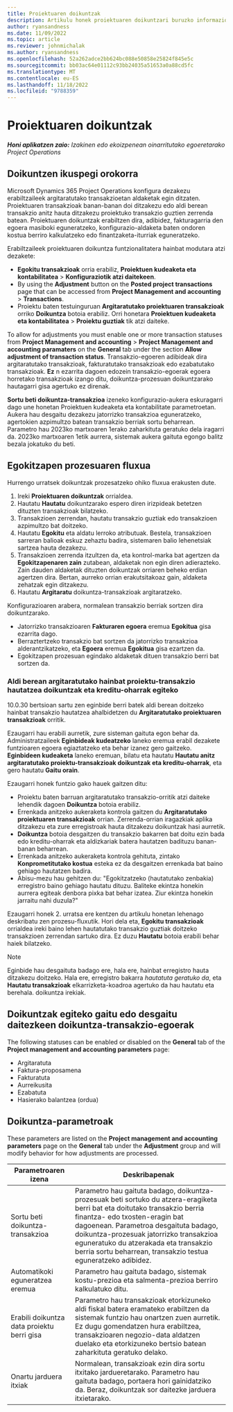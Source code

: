 ```yaml
---
title: Proiektuaren doikuntzak
description: Artikulu honek proiektuaren doikuntzari buruzko informazioa eskaintzen du.
author: ryansandness
ms.date: 11/09/2022
ms.topic: article
ms.reviewer: johnmichalak
ms.author: ryansandness
ms.openlocfilehash: 52a262adce2bb624bc088e50858e25824f845e5c
ms.sourcegitcommit: bb03ac64e01112c93bb24035a51653a0a88cd5fc
ms.translationtype: MT
ms.contentlocale: eu-ES
ms.lasthandoff: 11/18/2022
ms.locfileid: "9788359"
---
```

# <a name="project-adjustments"></a>Proiektuaren doikuntzak

_**Honi aplikatzen zaio:** Izakinen edo ekoizpenean oinarritutako egoeretarako Project Operations_

## <a name="adjustments-overview"></a>Doikuntzen ikuspegi orokorra

Microsoft Dynamics 365 Project Operations konfigura dezakezu erabiltzaileek argitaratutako transakzioetan aldaketak egin ditzaten. Proiektuaren transakzioak banan-banan doi ditzakezu edo aldi berean transakzio anitz hauta ditzakezu proiektuko transakzio guztien zerrenda batean. Proiektuaren doikuntzak erabiltzen dira, adibidez, fakturagarria den egoera masiboki eguneratzeko, konfigurazio-aldaketa baten ondoren kostua berriro kalkulatzeko edo finantzaketa-iturriak eguneratzeko.

Erabiltzaileek proiektuaren doikuntza funtzionalitatera hainbat modutara atzi dezakete:

-  **Egokitu transakzioak** orria erabiliz, **Proiektuen kudeaketa eta kontabilitatea** \> **Konfiguraziotik atzi daitekeen**.
- By using the **Adjustment** button on the **Posted project transactions** page that can be accessed from **Project Management and accounting** \> **Transactions**.
- Proiektu baten testuinguruan **Argitaratutako proiektuaren transakzioak** orriko **Doikuntza** botoia erabiliz. Orri honetara **Proiektuen kudeaketa eta kontabilitatea** \> **Proiektu guztiak** tik atzi daiteke.

To allow for adjustments you must enable one or more transaction statuses from **Project Management and accounting** \> **Project Management and accounting paramaters** on the **General** tab under the section **Allow adjustment of transaction status**. Transakzio-egoeren adibideak dira argitaratutako transakzioak, fakturatutako transakzioak edo ezabatutako transakzioak.  **Ez** n ezarrita dagoen edozein transakzio-egoerak egoera horretako transakzioak izango ditu, doikuntza-prozesuan doikuntzarako hautagarri gisa agertuko ez direnak.

 **Sortu beti doikuntza-transakzioa**  izeneko konfigurazio-aukera eskuragarri dago une honetan Proiektuen kudeaketa eta kontabilitate parametroetan. Aukera hau desgaitu dezakezu jatorrizko transakzioa eguneratzeko, agertokien azpimultzo batean transakzio berriak sortu beharrean. Parametro hau 2023ko martxoaren 1erako zaharkituta geratuko dela iragarri da. 2023ko martxoaren 1etik aurrera, sistemak aukera gaituta egongo balitz bezala jokatuko du beti.

## <a name="adjustments-process-flow"></a>Egokitzapen prozesuaren fluxua

Hurrengo urratsek doikuntzak prozesatzeko ohiko fluxua erakusten dute.

1. Ireki **Proiektuaren doikuntzak** orrialdea.
2. Hautatu **Hautatu** doikuntzarako espero diren irizpideak betetzen dituzten transakzioak bilatzeko.
3. Transakzioen zerrendan, hautatu transakzio guztiak edo transakzioen azpimultzo bat doitzeko.
4. Hautatu **Egokitu** eta aldatu lerroko atributuak. Bestela, transakzioen sarreran balioak eskuz zehaztu badira, sistemaren balio lehenetsiak sartzea hauta dezakezu.
5. Transakzioen zerrenda itzultzen da, eta kontrol-marka bat agertzen da **Egokitzapenaren zain** zutabean, aldaketak non egin diren adierazteko. Zain dauden aldaketak dituzten doikuntzak orriaren beheko erdian agertzen dira. Bertan, aurreko orrian erakutsitakoaz gain, aldaketa zehatzak egin ditzakezu.
6. Hautatu **Argitaratu** doikuntza-transakzioak argitaratzeko.

Konfigurazioaren arabera, normalean transakzio berriak sortzen dira doikuntzarako.

- Jatorrizko transakzioaren **Fakturaren egoera** eremua **Egokitua** gisa ezarrita dago.
- Berraztertzeko transakzio bat sortzen da jatorrizko transakzioa alderantzikatzeko, eta **Egoera** eremua **Egokitua** gisa ezartzen da.
- Egokitzapen prozesuan egindako aldaketak dituen transakzio berri bat sortzen da.

### <a name="selecting-multiple-posted-project-transactions-at-a-time-for-adjustments-and-credit-notes"></a>Aldi berean argitaratutako hainbat proiektu-transakzio hautatzea doikuntzak eta kreditu-oharrak egiteko

10.0.30 bertsioan sartu zen eginbide berri batek aldi berean doitzeko hainbat transakzio hautatzea ahalbidetzen du **Argitaratutako proiektuaren transakzioak** orritik.

Ezaugarri hau erabili aurretik, zure sisteman gaituta egon behar da. Administratzaileek **Eginbideak kudeatzeko** laneko eremua erabil dezakete funtzioaren egoera egiaztatzeko eta behar izanez gero gaitzeko.  **Eginbideen kudeaketa** laneko eremuan, bilatu eta hautatu **Hautatu anitz argitaratutako proiektu-transakzioak doikuntzak eta kreditu-oharrak**, eta gero hautatu **Gaitu orain**.

Ezaugarri honek funtzio gako hauek gaitzen ditu:

- Proiektu baten barruan argitaratutako transakzio-orritik atzi daiteke lehendik dagoen **Doikuntza** botoia erabiliz.
- Errenkada anitzeko aukeraketa kontrola gaitzen du **Argitaratutako proiektuaren transakzioak** orrian. Zerrenda-orrian iragazkiak aplika ditzakezu eta zure erregistroak hauta ditzakezu doikuntzak hasi aurretik.
-  **Doikuntza** botoia desgaitzen du transakzio bakarren bat doitu ezin bada edo kreditu-oharrak eta aldizkariak batera hautatzen badituzu banan-banan beharrean.
- Errenkada anitzeko aukeraketa kontrola gehituta, zintako **Konprometitutako kostua** esteka ez da desgaitzen errenkada bat baino gehiago hautatzen badira.
- Abisu-mezu hau gehitzen du: "Egokitzatzeko (hautatutako zenbakia) erregistro baino gehiago hautatu dituzu. Baliteke ekintza honekin aurrera egiteak denbora pixka bat behar izatea. Ziur ekintza honekin jarraitu nahi duzula?"

Ezaugarri honek 2. urratsa ere kentzen du artikulu honetan lehenago deskribatu zen prozesu-fluxutik. Hori dela eta, **Egokitu transakzioak** orrialdea ireki baino lehen hautatutako transakzio guztiak doitzeko transakzioen zerrendan sartuko dira. Ez duzu  **Hautatu** botoia erabili behar haiek bilatzeko.

> [!NOTE] 
> Eginbide hau desgaituta badago ere, hala ere, hainbat erregistro hauta ditzakezu doitzeko. Hala ere, erregistro bakarra *hautatuta geratuko da*, eta **Hautatu transakzioak** elkarrizketa-koadroa agertuko da hau hautatu eta berehala. doikuntza irekiak.

## <a name="adjustment-transaction-statuses-that-can-be-enabled-or-disabled-for-adjustments"></a>Doikuntzak egiteko gaitu edo desgaitu daitezkeen doikuntza-transakzio-egoerak

The following statuses can be enabled or disabled on the **General** tab of the **Project management and accounting parameters** page:

- Argitaratuta
- Faktura-proposamena
- Fakturatuta
- Aurreikusita
- Ezabatuta
- Hasierako balantzea (ordua)

## <a name="adjustment-parameters"></a>Doikuntza-parametroak

These parameters are listed on the **Project management and accounting parameters** page on the **General** tab under the **Adjustment** group and will modify behavior for how adjustments are processed. 

| Parametroaren izena | Deskribapenak |
|----------------|-------------
| Sortu beti doikuntza-transakzioa | Parametro hau gaituta badago, doikuntza-prozesuak beti sortuko du atzera-eragiketa berri bat eta doitutako transakzio berria finantza- edo txosten-eragin bat dagoenean. Parametroa desgaituta badago, doikuntza-prozesuak jatorrizko transakzioa eguneratuko du atzerakada eta transakzio berria sortu beharrean, transakzio testua eguneratzeko adibidez. |
| Automatikoki eguneratzea eremua | Parametro hau gaituta badago, sistemak kostu-prezioa eta salmenta-prezioa berriro kalkulatuko ditu. |
| Erabili doikuntza data proiektu berri gisa | Parametro hau transakzioak etorkizuneko aldi fiskal batera eramateko erabiltzen da sistemak funtzio hau onartzen zuen aurretik. Ez dugu gomendatzen hura erabiltzea, transakzioaren negozio-data aldatzen duelako eta etorkizuneko bertsio batean zaharkituta geratuko delako. |
| Onartu jarduera itxiak | Normalean, transakzioak ezin dira sortu itxitako jardueretarako. Parametro hau gaituta badago, portaera hori gainidatziko da. Beraz, doikuntzak sor daitezke jarduera itxietarako. |

